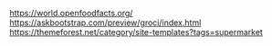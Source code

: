 https://world.openfoodfacts.org/
https://askbootstrap.com/preview/groci/index.html
https://themeforest.net/category/site-templates?tags=supermarket

